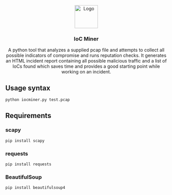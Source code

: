 <p align="center">
  <a href="https://example.com/">
    <img src="https://via.placeholder.com/72" alt="Logo" width=72 height=72>
  </a>

  <h3 align="center">IoC Miner</h3>

  <p align="center">
    A python tool that analyzes a supplied pcap file and attempts to collect all possible indicators of compromise and runs reputation checks. It generates an HTML incident report containing all possible malicious traffic and a list of IoCs found which saves time and provides a good starting point while working on an incident.
    <br>

## Usage syntax

```text
python iocminer.py test.pcap
```
## Requirements
  
### scapy
  ```text
pip install scapy
```
### requests
  ```text
pip install requests
```
### BeautifulSoup
  ```text
pip install beautifulsoup4
```
